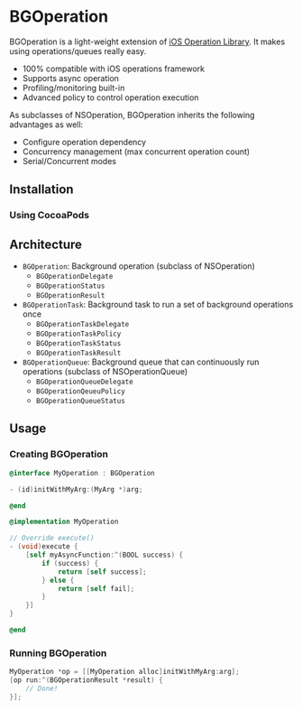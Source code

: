 # BGOperation
BGOperation is a light-weight extension of [iOS Operation Library](https://developer.apple.com/documentation/foundation/operation). It makes using operations/queues really easy.

* 100% compatible with iOS operations framework
* Supports async operation
* Profiling/monitoring built-in
* Advanced policy to control operation execution

As subclasses of NSOperation, BGOperation inherits the following advantages as well:

* Configure operation dependency
* Concurrency management (max concurrent operation count)
* Serial/Concurrent modes

## Installation

### Using CocoaPods

## Architecture

* `BGOperation`: Background operation (subclass of NSOperation)
  - `BGOperationDelegate`
  - `BGOperationStatus`
  - `BGOperationResult`
* `BGOperationTask`: Background task to run a set of background operations once
  - `BGOperationTaskDelegate`
  - `BGOperationTaskPolicy`
  - `BGOperationTaskStatus`
  - `BGOperationTaskResult`
* `BGOperationQueue`: Background queue that can continuously run operations (subclass of NSOperationQueue)
  - `BGOperationQueueDelegate`
  - `BGOperationQeueuPolicy`
  - `BGOperationQueueStatus`

## Usage

### Creating BGOperation
```objective-c
@interface MyOperation : BGOperation

- (id)initWithMyArg:(MyArg *)arg;

@end

@implementation MyOperation

// Override execute()
- (void)execute {
    [self myAsyncFunction:^(BOOL success) {
        if (success) {
            return [self success];
        } else {
            return [self fail];
        }
    }]
}

@end
```

### Running BGOperation
```objective-c
MyOperation *op = [[MyOperation alloc]initWithMyArg:arg];
[op run:^(BGOperationResult *result) {
    // Done!
}];
```
